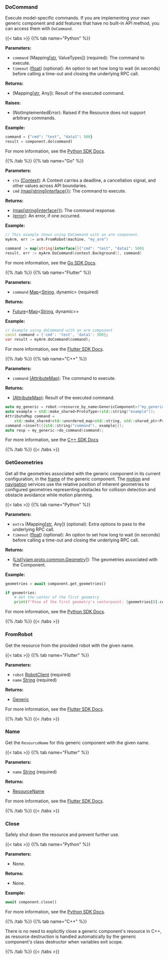 ### DoCommand

Execute model-specific commands.
If you are implementing your own generic component and add features that have no built-in API method, you can access them with `DoCommand`.

{{< tabs >}}
{{% tab name="Python" %}}

**Parameters:**

- `command` (Mapping[[str](https://docs.python.org/3/library/stdtypes.html#text-sequence-type-str), ValueTypes]) (required): The command to execute.
- `timeout` ([float](https://docs.python.org/3/library/stdtypes.html#numeric-types-int-float-complex)) (optional): An option to set how long to wait (in seconds) before calling a time-out and closing the underlying RPC call.

**Returns:**

- (Mapping[[str](https://docs.python.org/3/library/stdtypes.html#text-sequence-type-str), Any]): Result of the executed command.

**Raises:**

- (NotImplementedError): Raised if the Resource does not support arbitrary commands.

**Example:**

```python {class="line-numbers linkable-line-numbers"}
command = {"cmd": "test", "data1": 500}
result = component.do(command)
```

For more information, see the [Python SDK Docs](https://python.viam.dev/autoapi/viam/components/generic/client/index.html#viam.components.generic.client.GenericClient.do_command).

{{% /tab %}}
{{% tab name="Go" %}}

**Parameters:**

- `ctx` [(Context)](https://pkg.go.dev/context#Context): A Context carries a deadline, a cancellation signal, and other values across API boundaries.
- `cmd` [(map[string]interface{})](https://go.dev/blog/maps): The command to execute.

**Returns:**

- [(map[string]interface{})](https://pkg.go.dev/builtin#string): The command response.
- [(error)](https://pkg.go.dev/builtin#error): An error, if one occurred.

**Example:**

```go {class="line-numbers linkable-line-numbers"}
// This example shows using DoCommand with an arm component.
myArm, err := arm.FromRobot(machine, "my_arm")

command := map[string]interface{}{"cmd": "test", "data1": 500}
result, err := myArm.DoCommand(context.Background(), command)
```

For more information, see the [Go SDK Docs](https://pkg.go.dev/go.viam.com/rdk/resource#Resource).

{{% /tab %}}
{{% tab name="Flutter" %}}

**Parameters:**

- `command` [Map](https://api.flutter.dev/flutter/dart-core/Map-class.html)<[String](https://api.flutter.dev/flutter/dart-core/String-class.html), dynamic> (required)

**Returns:**

- [Future](https://api.flutter.dev/flutter/dart-async/Future-class.html)<[Map](https://api.flutter.dev/flutter/dart-core/Map-class.html)<[String](https://api.flutter.dev/flutter/dart-core/String-class.html), dynamic>\>

**Example:**

```dart {class="line-numbers linkable-line-numbers"}
// Example using doCommand with an arm component
const command = {'cmd': 'test', 'data1': 500};
var result = myArm.doCommand(command);
```

For more information, see the [Flutter SDK Docs](https://flutter.viam.dev/viam_sdk/Resource/doCommand.html).

{{% /tab %}}
{{% tab name="C++" %}}

**Parameters:**

- `command` [(AttributeMap)](https://github.com/viamrobotics/viam-cpp-sdk/blob/main/src/viam/sdk/common/proto_type.hpp#L13): The command to execute.

**Returns:**

- [(AttributeMap)](https://github.com/viamrobotics/viam-cpp-sdk/blob/main/src/viam/sdk/common/proto_type.hpp#L13): Result of the executed command.

```cpp {class="line-numbers linkable-line-numbers"}
auto my_generic = robot->resource_by_name<GenericComponent>("my_generic_component");
auto example = std::make_shared<ProtoType>(std::string("example"));
AttributeMap command =
    std::make_shared<std::unordered_map<std::string, std::shared_ptr<ProtoType>>>();
command->insert({{std::string("command"), example}});
auto resp = my_generic->do_command(command);
```

For more information, see the [C++ SDK Docs](https://cpp.viam.dev/classviam_1_1sdk_1_1GenericComponent.html)

{{% /tab %}}
{{< /tabs >}}

### GetGeometries

Get all the geometries associated with the generic component in its current configuration, in the [frame](/services/frame-system/) of the generic component.
The [motion](/services/motion/) and [navigation](/services/navigation/) services use the relative position of inherent geometries to configured geometries representing obstacles for collision detection and obstacle avoidance while motion planning.

{{< tabs >}}
{{% tab name="Python" %}}

**Parameters:**

- `extra` (Mapping[[str](https://docs.python.org/3/library/stdtypes.html#text-sequence-type-str), Any]) (optional): Extra options to pass to the underlying RPC call.
- `timeout` ([float](https://docs.python.org/3/library/stdtypes.html#numeric-types-int-float-complex)) (optional): An option to set how long to wait (in seconds) before calling a time-out and closing the underlying RPC call.

**Returns:**

- ([List[viam.proto.common.Geometry]](https://python.viam.dev/autoapi/viam/proto/common/index.html#viam.proto.common.Geometry)): The geometries associated with the Component.

**Example:**

```python {class="line-numbers linkable-line-numbers"}
geometries = await component.get_geometries()

if geometries:
    # Get the center of the first geometry
    print(f"Pose of the first geometry's centerpoint: {geometries[0].center}")
```

For more information, see the [Python SDK Docs](https://python.viam.dev/autoapi/viam/components/generic/client/index.html#viam.components.generic.client.GenericClient.get_geometries).

{{% /tab %}}
{{< /tabs >}}

### FromRobot

Get the resource from the provided robot with the given name.

{{< tabs >}}
{{% tab name="Flutter" %}}

**Parameters:**

- `robot` [RobotClient](https://flutter.viam.dev/viam_sdk/RobotClient-class.html) (required)
- `name` [String](https://api.flutter.dev/flutter/dart-core/String-class.html) (required)

**Returns:**

- [Generic](https://flutter.viam.dev/viam_sdk/Generic-class.html)

For more information, see the [Flutter SDK Docs](https://flutter.viam.dev/viam_sdk/Generic/fromRobot.html).

{{% /tab %}}
{{< /tabs >}}

### Name

Get the `ResourceName` for this generic component with the given name.

{{< tabs >}}
{{% tab name="Flutter" %}}

**Parameters:**

- `name` [String](https://api.flutter.dev/flutter/dart-core/String-class.html) (required)

**Returns:**

- [ResourceName](https://flutter.viam.dev/viam_sdk/ResourceName-class.html)

For more information, see the [Flutter SDK Docs](https://flutter.viam.dev/viam_sdk/Generic/getResourceName.html).

{{% /tab %}}
{{< /tabs >}}

### Close

Safely shut down the resource and prevent further use.

{{< tabs >}}
{{% tab name="Python" %}}

**Parameters:**

- None.

**Returns:**

- None.

**Example:**

```python {class="line-numbers linkable-line-numbers"}
await component.close()
```

For more information, see the [Python SDK Docs](https://python.viam.dev/autoapi/viam/components/generic/client/index.html#viam.components.generic.client.GenericClient.close).

{{% /tab %}}
{{% tab name="C++" %}}

There is no need to explicitly close a generic component's resource in C++, as resource destruction is handled automatically by the generic component's class destructor when variables exit scope.

{{% /tab %}}
{{< /tabs >}}
